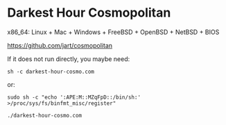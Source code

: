 # Darkest Hour Cosmopolitan

x86_64: Linux + Mac + Windows + FreeBSD + OpenBSD + NetBSD + BIOS

https://github.com/jart/cosmopolitan

If it does not run directly, you maybe need:

```
sh -c darkest-hour-cosmo.com
```
or:
```
sudo sh -c "echo ':APE:M::MZqFpD::/bin/sh:' >/proc/sys/fs/binfmt_misc/register"

./darkest-hour-cosmo.com
```
